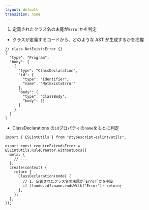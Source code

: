 ```yaml
---
layout: default
transition: none
---
```


<style scoped>
.slidev-vclick-hidden {
  display: none;
}
</style>

<div class="_bullet">

1. 定義されたクラス名の末尾が`Error`かを判定

<div v-click.hide="2">

* クラスが定義するコードから、どのような AST が生成するかを把握

</div>

<div class="small-code-json" v-click.hide="2">

```json{*|9}
// class NotExistsError {}
{
  "type": "Program",
  "body": [
    {
      "type": "ClassDeclaration",
      "id": {
        "type": "Identifier",
        "name": "NotExistsError"
      },
      "body": {
        "type": "ClassBody",
        "body": []
      }
    }
  ]
}
```

</div>

</div>

<div v-click="2" class="_bullet">

* ClassDeclarations の`id`プロパティの`name`をもとに判定

```ts{*}
import { ESLintUtils } from "@typescript-eslint/utils";

export const requireExtendsError = ESLintUtils.RuleCreator.withoutDocs({
  meta: {
    // ...
  },
  create(context) {
    return {
      ClassDeclaration(node) {
        // 1. 定義されたクラス名の末尾が`Error`かを判定
        if (!node.id?.name.endsWith("Error")) return;
      },
    };
  },
});
```

</div>

<!-- 
表示されているものは AST をかなり単純化したものですが、ClassDeclaration の`id`プロパティの`name`に、  
[click] クラス名が格納されていることがわかります。  

そのため、クラス名の末尾が`Error`になっているかを判断するコードをこのように実装します

[click] 今回定義するルールは、Class定義のノードに対する操作を行いたいので、`create`メソッドの`return`に`ClassDeclaration`を指定しています。  
これにより、eslint が `ClassDeclaration` のノードを探索する際に、記述した処理が実行されます。

ASTの内容をもとに、ClassDeclarationのidプロパティのnameの末尾が`Error`であるかを判定しています
-->
